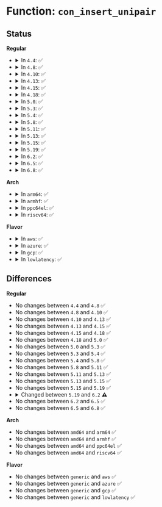 # Function: <code>con_insert_unipair</code>

## Status
<b>Regular</b>
<ul>
<li>
<details>
<summary>In <code>4.4</code>: ✅</summary>

```c
int con_insert_unipair(struct uni_pagedir *p, u_short unicode, u_short fontpos);
```

**Collision:** Unique Static

**Inline:** No

**Transformation:** False

**Instances:**

```
In drivers/tty/vt/consolemap.c (ffffffff814f5a10)
Location: drivers/tty/vt/consolemap.c:475
Inline: False
Direct callers:
  - drivers/tty/vt/consolemap.c:con_set_unimap
  - drivers/tty/vt/consolemap.c:con_set_unimap
```
**Symbols:**

```
ffffffff814f5a10-ffffffff814f5b69: con_insert_unipair (STB_LOCAL)
```
</details>
</li>
<li>
<details>
<summary>In <code>4.8</code>: ✅</summary>

```c
int con_insert_unipair(struct uni_pagedir *p, u_short unicode, u_short fontpos);
```

**Collision:** Unique Static

**Inline:** No

**Transformation:** False

**Instances:**

```
In drivers/tty/vt/consolemap.c (ffffffff815465a0)
Location: drivers/tty/vt/consolemap.c:475
Inline: False
Direct callers:
  - drivers/tty/vt/consolemap.c:con_set_unimap
  - drivers/tty/vt/consolemap.c:con_set_unimap
```
**Symbols:**

```
ffffffff815465a0-ffffffff815466bd: con_insert_unipair (STB_LOCAL)
```
</details>
</li>
<li>
<details>
<summary>In <code>4.10</code>: ✅</summary>

```c
int con_insert_unipair(struct uni_pagedir *p, u_short unicode, u_short fontpos);
```

**Collision:** Unique Static

**Inline:** No

**Transformation:** False

**Instances:**

```
In drivers/tty/vt/consolemap.c (ffffffff81572bf0)
Location: drivers/tty/vt/consolemap.c:491
Inline: False
Direct callers:
  - drivers/tty/vt/consolemap.c:con_set_unimap
  - drivers/tty/vt/consolemap.c:con_set_unimap
```
**Symbols:**

```
ffffffff81572bf0-ffffffff81572d0d: con_insert_unipair (STB_LOCAL)
```
</details>
</li>
<li>
<details>
<summary>In <code>4.13</code>: ✅</summary>

```c
int con_insert_unipair(struct uni_pagedir *p, u_short unicode, u_short fontpos);
```

**Collision:** Unique Static

**Inline:** No

**Transformation:** False

**Instances:**

```
In drivers/tty/vt/consolemap.c (ffffffff81586cd0)
Location: drivers/tty/vt/consolemap.c:474
Inline: False
Direct callers:
  - drivers/tty/vt/consolemap.c:con_set_unimap
  - drivers/tty/vt/consolemap.c:con_set_unimap
```
**Symbols:**

```
ffffffff81586cd0-ffffffff81586ded: con_insert_unipair (STB_LOCAL)
```
</details>
</li>
<li>
<details>
<summary>In <code>4.15</code>: ✅</summary>

```c
int con_insert_unipair(struct uni_pagedir *p, u_short unicode, u_short fontpos);
```

**Collision:** Unique Static

**Inline:** No

**Transformation:** False

**Instances:**

```
In drivers/tty/vt/consolemap.c (ffffffff815eb7d0)
Location: drivers/tty/vt/consolemap.c:475
Inline: False
Direct callers:
  - drivers/tty/vt/consolemap.c:con_set_unimap
  - drivers/tty/vt/consolemap.c:con_set_unimap
```
**Symbols:**

```
ffffffff815eb7d0-ffffffff815eb8ed: con_insert_unipair (STB_LOCAL)
```
</details>
</li>
<li>
<details>
<summary>In <code>4.18</code>: ✅</summary>

```c
int con_insert_unipair(struct uni_pagedir *p, u_short unicode, u_short fontpos);
```

**Collision:** Unique Static

**Inline:** No

**Transformation:** False

**Instances:**

```
In drivers/tty/vt/consolemap.c (ffffffff81624da0)
Location: drivers/tty/vt/consolemap.c:475
Inline: False
Direct callers:
  - drivers/tty/vt/consolemap.c:con_set_unimap
  - drivers/tty/vt/consolemap.c:con_set_unimap
```
**Symbols:**

```
ffffffff81624da0-ffffffff81624ebd: con_insert_unipair (STB_LOCAL)
```
</details>
</li>
<li>
<details>
<summary>In <code>5.0</code>: ✅</summary>

```c
int con_insert_unipair(struct uni_pagedir *p, u_short unicode, u_short fontpos);
```

**Collision:** Unique Static

**Inline:** No

**Transformation:** False

**Instances:**

```
In drivers/tty/vt/consolemap.c (ffffffff81642290)
Location: drivers/tty/vt/consolemap.c:475
Inline: False
Direct callers:
  - drivers/tty/vt/consolemap.c:con_set_unimap
  - drivers/tty/vt/consolemap.c:con_set_unimap
```
**Symbols:**

```
ffffffff81642290-ffffffff816423ad: con_insert_unipair (STB_LOCAL)
```
</details>
</li>
<li>
<details>
<summary>In <code>5.3</code>: ✅</summary>

```c
int con_insert_unipair(struct uni_pagedir *p, u_short unicode, u_short fontpos);
```

**Collision:** Unique Static

**Inline:** No

**Transformation:** False

**Instances:**

```
In drivers/tty/vt/consolemap.c (ffffffff816768c0)
Location: drivers/tty/vt/consolemap.c:475
Inline: False
Direct callers:
  - drivers/tty/vt/consolemap.c:con_set_unimap
  - drivers/tty/vt/consolemap.c:con_set_unimap
```
**Symbols:**

```
ffffffff816768c0-ffffffff81676a1a: con_insert_unipair (STB_LOCAL)
```
</details>
</li>
<li>
<details>
<summary>In <code>5.4</code>: ✅</summary>

```c
int con_insert_unipair(struct uni_pagedir *p, u_short unicode, u_short fontpos);
```

**Collision:** Unique Static

**Inline:** No

**Transformation:** False

**Instances:**

```
In drivers/tty/vt/consolemap.c (ffffffff81699060)
Location: drivers/tty/vt/consolemap.c:475
Inline: False
Direct callers:
  - drivers/tty/vt/consolemap.c:con_set_unimap
  - drivers/tty/vt/consolemap.c:con_set_unimap
```
**Symbols:**

```
ffffffff81699060-ffffffff816991ba: con_insert_unipair (STB_LOCAL)
```
</details>
</li>
<li>
<details>
<summary>In <code>5.8</code>: ✅</summary>

```c
int con_insert_unipair(struct uni_pagedir *p, u_short unicode, u_short fontpos);
```

**Collision:** Unique Static

**Inline:** No

**Transformation:** False

**Instances:**

```
In drivers/tty/vt/consolemap.c (ffffffff8174b400)
Location: drivers/tty/vt/consolemap.c:475
Inline: False
Direct callers:
  - drivers/tty/vt/consolemap.c:con_set_default_unimap
  - drivers/tty/vt/consolemap.c:con_set_unimap
  - drivers/tty/vt/consolemap.c:con_set_unimap
```
**Symbols:**

```
ffffffff8174b400-ffffffff8174b552: con_insert_unipair (STB_LOCAL)
```
</details>
</li>
<li>
<details>
<summary>In <code>5.11</code>: ✅</summary>

```c
int con_insert_unipair(struct uni_pagedir *p, u_short unicode, u_short fontpos);
```

**Collision:** Unique Static

**Inline:** No

**Transformation:** False

**Instances:**

```
In drivers/tty/vt/consolemap.c (ffffffff81766b10)
Location: drivers/tty/vt/consolemap.c:475
Inline: False
Direct callers:
  - drivers/tty/vt/consolemap.c:con_set_default_unimap
  - drivers/tty/vt/consolemap.c:con_set_unimap
  - drivers/tty/vt/consolemap.c:con_set_unimap
```
**Symbols:**

```
ffffffff81766b10-ffffffff81766c62: con_insert_unipair (STB_LOCAL)
```
</details>
</li>
<li>
<details>
<summary>In <code>5.13</code>: ✅</summary>

```c
int con_insert_unipair(struct uni_pagedir *p, u_short unicode, u_short fontpos);
```

**Collision:** Unique Static

**Inline:** No

**Transformation:** False

**Instances:**

```
In drivers/tty/vt/consolemap.c (ffffffff8174a760)
Location: drivers/tty/vt/consolemap.c:475
Inline: False
Direct callers:
  - drivers/tty/vt/consolemap.c:con_set_default_unimap
  - drivers/tty/vt/consolemap.c:con_set_unimap
  - drivers/tty/vt/consolemap.c:con_set_unimap
```
**Symbols:**

```
ffffffff8174a760-ffffffff8174a8b2: con_insert_unipair (STB_LOCAL)
```
</details>
</li>
<li>
<details>
<summary>In <code>5.15</code>: ✅</summary>

```c
int con_insert_unipair(struct uni_pagedir *p, u_short unicode, u_short fontpos);
```

**Collision:** Unique Static

**Inline:** No

**Transformation:** False

**Instances:**

```
In drivers/tty/vt/consolemap.c (ffffffff817cbfe0)
Location: drivers/tty/vt/consolemap.c:475
Inline: False
Direct callers:
  - drivers/tty/vt/consolemap.c:con_set_default_unimap
  - drivers/tty/vt/consolemap.c:con_set_unimap
  - drivers/tty/vt/consolemap.c:con_set_unimap
```
**Symbols:**

```
ffffffff817cbfe0-ffffffff817cc132: con_insert_unipair (STB_LOCAL)
```
</details>
</li>
<li>
<details>
<summary>In <code>5.19</code>: ✅</summary>

```c
int con_insert_unipair(struct uni_pagedir *p, u_short unicode, u_short fontpos);
```

**Collision:** Unique Static

**Inline:** No

**Transformation:** False

**Instances:**

```
In drivers/tty/vt/consolemap.c (ffffffff81909910)
Location: drivers/tty/vt/consolemap.c:475
Inline: False
Direct callers:
  - drivers/tty/vt/consolemap.c:con_set_default_unimap
  - drivers/tty/vt/consolemap.c:con_set_unimap
  - drivers/tty/vt/consolemap.c:con_set_unimap
```
**Symbols:**

```
ffffffff81909910-ffffffff81909a71: con_insert_unipair (STB_LOCAL)
```
</details>
</li>
<li>
<details>
<summary>In <code>6.2</code>: ✅</summary>

```c
int con_insert_unipair(struct uni_pagedict *p, u_short unicode, u_short fontpos);
```

**Collision:** Unique Static

**Inline:** No

**Transformation:** False

**Instances:**

```
In drivers/tty/vt/consolemap.c (ffffffff81a63fa0)
Location: drivers/tty/vt/consolemap.c:509
Inline: False
Direct callers:
  - drivers/tty/vt/consolemap.c:con_set_default_unimap
  - drivers/tty/vt/consolemap.c:con_set_unimap
  - drivers/tty/vt/consolemap.c:con_set_unimap
```
**Symbols:**

```
ffffffff81a63fa0-ffffffff81a640e4: con_insert_unipair (STB_LOCAL)
```
</details>
</li>
<li>
<details>
<summary>In <code>6.5</code>: ✅</summary>

```c
int con_insert_unipair(struct uni_pagedict *p, u_short unicode, u_short fontpos);
```

**Collision:** Unique Static

**Inline:** No

**Transformation:** False

**Instances:**

```
In drivers/tty/vt/consolemap.c (ffffffff81aae650)
Location: drivers/tty/vt/consolemap.c:509
Inline: False
Direct callers:
  - drivers/tty/vt/consolemap.c:con_set_default_unimap
  - drivers/tty/vt/consolemap.c:con_set_unimap
  - drivers/tty/vt/consolemap.c:con_set_unimap
```
**Symbols:**

```
ffffffff81aae650-ffffffff81aae794: con_insert_unipair (STB_LOCAL)
```
</details>
</li>
<li>
<details>
<summary>In <code>6.8</code>: ✅</summary>

```c
int con_insert_unipair(struct uni_pagedict *p, u_short unicode, u_short fontpos);
```

**Collision:** Unique Static

**Inline:** No

**Transformation:** False

**Instances:**

```
In drivers/tty/vt/consolemap.c (ffffffff81b012e0)
Location: drivers/tty/vt/consolemap.c:509
Inline: False
Direct callers:
  - drivers/tty/vt/consolemap.c:con_set_default_unimap
  - drivers/tty/vt/consolemap.c:con_set_unimap
  - drivers/tty/vt/consolemap.c:con_set_unimap
```
**Symbols:**

```
ffffffff81b012e0-ffffffff81b0148a: con_insert_unipair (STB_LOCAL)
```
</details>
</li>
</ul>
<b>Arch</b>
<ul>
<li>
<details>
<summary>In <code>arm64</code>: ✅</summary>

```c
int con_insert_unipair(struct uni_pagedir *p, u_short unicode, u_short fontpos);
```

**Collision:** Unique Static

**Inline:** No

**Transformation:** False

**Instances:**

```
In drivers/tty/vt/consolemap.c (ffff80001086fa00)
Location: drivers/tty/vt/consolemap.c:475
Inline: False
Direct callers:
  - drivers/tty/vt/consolemap.c:con_set_unimap
  - drivers/tty/vt/consolemap.c:con_set_unimap
```
**Symbols:**

```
ffff80001086fa00-ffff80001086fb04: con_insert_unipair (STB_LOCAL)
```
</details>
</li>
<li>
<details>
<summary>In <code>armhf</code>: ✅</summary>

```c
int con_insert_unipair(struct uni_pagedir *p, u_short unicode, u_short fontpos);
```

**Collision:** Unique Static

**Inline:** No

**Transformation:** False

**Instances:**

```
In drivers/tty/vt/consolemap.c (c0973050)
Location: drivers/tty/vt/consolemap.c:475
Inline: False
Direct callers:
  - drivers/tty/vt/consolemap.c:con_set_unimap
  - drivers/tty/vt/consolemap.c:con_set_unimap
```
**Symbols:**

```
c0973050-c0973144: con_insert_unipair (STB_LOCAL)
```
</details>
</li>
<li>
<details>
<summary>In <code>ppc64el</code>: ✅</summary>

```c
int con_insert_unipair(struct uni_pagedir *p, u_short unicode, u_short fontpos);
```

**Collision:** Unique Static

**Inline:** No

**Transformation:** False

**Instances:**

```
In drivers/tty/vt/consolemap.c (c00000000090fb80)
Location: drivers/tty/vt/consolemap.c:475
Inline: False
Direct callers:
  - drivers/tty/vt/consolemap.c:con_set_unimap
  - drivers/tty/vt/consolemap.c:con_set_unimap
```
**Symbols:**

```
c00000000090fb80-c00000000090fcf4: con_insert_unipair (STB_LOCAL)
```
</details>
</li>
<li>
<details>
<summary>In <code>riscv64</code>: ✅</summary>

```c
int con_insert_unipair(struct uni_pagedir *p, u_short unicode, u_short fontpos);
```

**Collision:** Unique Static

**Inline:** No

**Transformation:** False

**Instances:**

```
In drivers/tty/vt/consolemap.c (ffffffe000542272)
Location: drivers/tty/vt/consolemap.c:475
Inline: False
Direct callers:
  - drivers/tty/vt/consolemap.c:con_set_unimap
  - drivers/tty/vt/consolemap.c:con_set_unimap
```
**Symbols:**

```
ffffffe000542272-ffffffe000542362: con_insert_unipair (STB_LOCAL)
```
</details>
</li>
</ul>
<b>Flavor</b>
<ul>
<li>
<details>
<summary>In <code>aws</code>: ✅</summary>

```c
int con_insert_unipair(struct uni_pagedir *p, u_short unicode, u_short fontpos);
```

**Collision:** Unique Static

**Inline:** No

**Transformation:** False

**Instances:**

```
In drivers/tty/vt/consolemap.c (ffffffff8165eac0)
Location: drivers/tty/vt/consolemap.c:475
Inline: False
Direct callers:
  - drivers/tty/vt/consolemap.c:con_set_unimap
  - drivers/tty/vt/consolemap.c:con_set_unimap
```
**Symbols:**

```
ffffffff8165eac0-ffffffff8165ec1a: con_insert_unipair (STB_LOCAL)
```
</details>
</li>
<li>
<details>
<summary>In <code>azure</code>: ✅</summary>

```c
int con_insert_unipair(struct uni_pagedir *p, u_short unicode, u_short fontpos);
```

**Collision:** Unique Static

**Inline:** No

**Transformation:** False

**Instances:**

```
In drivers/tty/vt/consolemap.c (ffffffff8163ee40)
Location: drivers/tty/vt/consolemap.c:475
Inline: False
Direct callers:
  - drivers/tty/vt/consolemap.c:con_set_unimap
  - drivers/tty/vt/consolemap.c:con_set_unimap
```
**Symbols:**

```
ffffffff8163ee40-ffffffff8163ef9a: con_insert_unipair (STB_LOCAL)
```
</details>
</li>
<li>
<details>
<summary>In <code>gcp</code>: ✅</summary>

```c
int con_insert_unipair(struct uni_pagedir *p, u_short unicode, u_short fontpos);
```

**Collision:** Unique Static

**Inline:** No

**Transformation:** False

**Instances:**

```
In drivers/tty/vt/consolemap.c (ffffffff8168cea0)
Location: drivers/tty/vt/consolemap.c:475
Inline: False
Direct callers:
  - drivers/tty/vt/consolemap.c:con_set_unimap
  - drivers/tty/vt/consolemap.c:con_set_unimap
```
**Symbols:**

```
ffffffff8168cea0-ffffffff8168cffa: con_insert_unipair (STB_LOCAL)
```
</details>
</li>
<li>
<details>
<summary>In <code>lowlatency</code>: ✅</summary>

```c
int con_insert_unipair(struct uni_pagedir *p, u_short unicode, u_short fontpos);
```

**Collision:** Unique Static

**Inline:** No

**Transformation:** False

**Instances:**

```
In drivers/tty/vt/consolemap.c (ffffffff816a74a0)
Location: drivers/tty/vt/consolemap.c:475
Inline: False
Direct callers:
  - drivers/tty/vt/consolemap.c:con_set_unimap
  - drivers/tty/vt/consolemap.c:con_set_unimap
```
**Symbols:**

```
ffffffff816a74a0-ffffffff816a75fa: con_insert_unipair (STB_LOCAL)
```
</details>
</li>
</ul>

## Differences
<b>Regular</b>
<ul>
<li>
No changes between <code>4.4</code> and <code>4.8</code> ✅
</li>
<li>
No changes between <code>4.8</code> and <code>4.10</code> ✅
</li>
<li>
No changes between <code>4.10</code> and <code>4.13</code> ✅
</li>
<li>
No changes between <code>4.13</code> and <code>4.15</code> ✅
</li>
<li>
No changes between <code>4.15</code> and <code>4.18</code> ✅
</li>
<li>
No changes between <code>4.18</code> and <code>5.0</code> ✅
</li>
<li>
No changes between <code>5.0</code> and <code>5.3</code> ✅
</li>
<li>
No changes between <code>5.3</code> and <code>5.4</code> ✅
</li>
<li>
No changes between <code>5.4</code> and <code>5.8</code> ✅
</li>
<li>
No changes between <code>5.8</code> and <code>5.11</code> ✅
</li>
<li>
No changes between <code>5.11</code> and <code>5.13</code> ✅
</li>
<li>
No changes between <code>5.13</code> and <code>5.15</code> ✅
</li>
<li>
No changes between <code>5.15</code> and <code>5.19</code> ✅
</li>
<li>
<details>
<summary>Changed between <code>5.19</code> and <code>6.2</code> ⚠️</summary>
<ul>
<li>
<b>Param type changed. </b>
<code>struct uni_pagedir *p</code> ➡️ <code>struct uni_pagedict *p</code>
</li>
</ul>
</details>
</li>
<li>
No changes between <code>6.2</code> and <code>6.5</code> ✅
</li>
<li>
No changes between <code>6.5</code> and <code>6.8</code> ✅
</li>
</ul>
<b>Arch</b>
<ul>
<li>
No changes between <code>amd64</code> and <code>arm64</code> ✅
</li>
<li>
No changes between <code>amd64</code> and <code>armhf</code> ✅
</li>
<li>
No changes between <code>amd64</code> and <code>ppc64el</code> ✅
</li>
<li>
No changes between <code>amd64</code> and <code>riscv64</code> ✅
</li>
</ul>
<b>Flavor</b>
<ul>
<li>
No changes between <code>generic</code> and <code>aws</code> ✅
</li>
<li>
No changes between <code>generic</code> and <code>azure</code> ✅
</li>
<li>
No changes between <code>generic</code> and <code>gcp</code> ✅
</li>
<li>
No changes between <code>generic</code> and <code>lowlatency</code> ✅
</li>
</ul>
